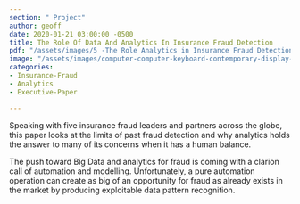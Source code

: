 ```yaml
---
section: " Project"
author: geoff
date: 2020-01-21 03:00:00 -0500
title: The Role Of Data And Analytics In Insurance Fraud Detection
pdf: "/assets/images/5 -The Role Analytics in Insurance Fraud Detection.pdf"
image: "/assets/images/computer-computer-keyboard-contemporary-display-257881.jpg"
categories:
- Insurance-Fraud
- Analytics
- Executive-Paper

---
```

Speaking with five insurance fraud leaders and partners across the globe, this paper looks at the limits of past fraud detection and why analytics holds the answer to many of its concerns when it has a human balance.

The push toward Big Data and analytics for fraud is coming with a clarion call of automation and modelling. Unfortunately, a pure automation operation can create as big of an opportunity for fraud as already exists in the market by producing exploitable data pattern recognition.
